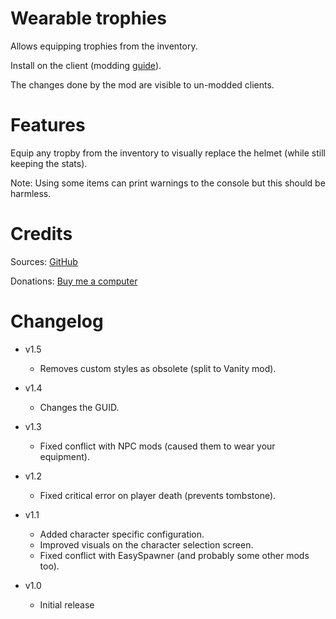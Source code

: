 # Wearable trophies

Allows equipping trophies from the inventory.

Install on the client (modding [guide](https://youtu.be/L9ljm2eKLrk)).

The changes done by the mod are visible to un-modded clients.

# Features

Equip any tropby from the inventory to visually replace the helmet (while still keeping the stats).

Note: Using some items can print warnings to the console but this should be harmless.

# Credits

Sources: [GitHub](https://github.com/JereKuusela/valheim-wearable_trophies)

Donations: [Buy me a computer](https://www.buymeacoffee.com/jerekuusela)

# Changelog

- v1.5
	- Removes custom styles as obsolete (split to Vanity mod).

- v1.4
	- Changes the GUID.

- v1.3
	- Fixed conflict with NPC mods (caused them to wear your equipment).

- v1.2
	- Fixed critical error on player death (prevents tombstone).

- v1.1
	- Added character specific configuration.
	- Improved visuals on the character selection screen.
	- Fixed conflict with EasySpawner (and probably some other mods too).

- v1.0
	- Initial release